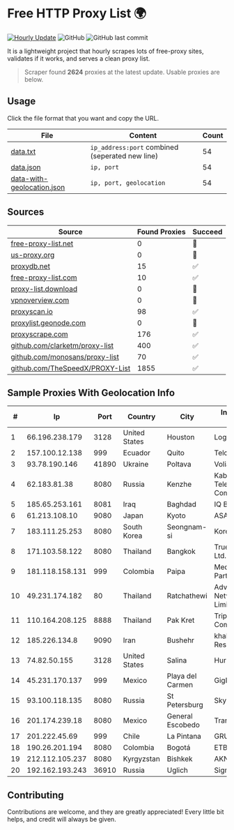 
# Free HTTP Proxy List 🌍

[![Hourly Update](https://github.com/mertguvencli/http-proxy-list/actions/workflows/main.yml/badge.svg?branch=main)](https://github.com/mertguvencli/http-proxy-list/actions/workflows/main.yml)
![GitHub](https://img.shields.io/github/license/mertguvencli/http-proxy-list)
![GitHub last commit](https://img.shields.io/github/last-commit/mertguvencli/http-proxy-list)

It is a lightweight project that hourly scrapes lots of free-proxy sites, validates if it works, and serves a clean proxy list.


> Scraper found **2624** proxies at the latest update. Usable proxies are below.

## Usage

Click the file format that you want and copy the URL.


|File|Content|Count|
|----|-------|-----|
|[data.txt](https://raw.githubusercontent.com/mertguvencli/http-proxy-list/main/proxy-list/data.txt)|`ip_address:port` combined (seperated new line)|54|
|[data.json](https://raw.githubusercontent.com/mertguvencli/http-proxy-list/main/proxy-list/data.json)|`ip, port`|54|
|[data-with-geolocation.json](https://raw.githubusercontent.com/mertguvencli/http-proxy-list/main/proxy-list/data-with-geolocation.json)|`ip, port, geolocation`|54|

## Sources

|Source|Found Proxies|Succeed|
|------|-------------|-------|
|[free-proxy-list.net](https://free-proxy-list.net)|0|🚫|
|[us-proxy.org](https://www.us-proxy.org)|0|🚫|
|[proxydb.net](http://proxydb.net)|15|✅|
|[free-proxy-list.com](https://free-proxy-list.com/?page=&port=&type%5B%5D=http&type%5B%5D=https&up_time=0&search=Search)|10|✅|
|[proxy-list.download](https://www.proxy-list.download/HTTP)|0|🚫|
|[vpnoverview.com](https://vpnoverview.com/privacy/anonymous-browsing/free-proxy-servers)|0|🚫|
|[proxyscan.io](https://www.proxyscan.io)|98|✅|
|[proxylist.geonode.com](https://proxylist.geonode.com/api/proxy-list?limit=300&page=1&sort_by=lastChecked&sort_type=desc&protocols=http,https)|0|🚫|
|[proxyscrape.com](https://api.proxyscrape.com/v2/?request=displayproxies&protocol=http&timeout=10000&country=all&ssl=all&anonymity=all)|176|✅|
|[github.com/clarketm/proxy-list](https://raw.githubusercontent.com/clarketm/proxy-list/master/proxy-list-raw.txt)|400|✅|
|[github.com/monosans/proxy-list](https://raw.githubusercontent.com/monosans/proxy-list/main/proxies/http.txt)|70|✅|
|[github.com/TheSpeedX/PROXY-List](https://raw.githubusercontent.com/TheSpeedX/PROXY-List/master/http.txt)|1855|✅|


## Sample Proxies With Geolocation Info

|#|Ip|Port|Country|City|Internet Service Provider|
|-|--|----|-------|----|-------------------------|
|1|66.196.238.179|3128|United States|Houston|Logix|
|2|157.100.12.138|999|Ecuador|Quito|Telconet S.A|
|3|93.78.190.146|41890|Ukraine|Poltava|Volia Poltava|
|4|62.183.81.38|8080|Russia|Kenzhe|Kabardian-Balkar Telecommunications Company|
|5|185.65.253.161|8081|Iraq|Baghdad|IQ Band|
|6|61.213.108.10|9080|Japan|Kyoto|ASAHI Net, Inc.|
|7|183.111.25.253|8080|South Korea|Seongnam-si|Korea Telecom|
|8|171.103.58.122|8080|Thailand|Bangkok|True Internet Co., Ltd.|
|9|181.118.158.131|999|Colombia|Paipa|Media Commerce Partners S.A|
|10|49.231.174.182|80|Thailand|Ratchathewi|Advanced Wireless Network Company Limited|
|11|110.164.208.125|8888|Thailand|Pak Kret|Triple T Internet Company Limited|
|12|185.226.134.8|9090|Iran|Bushehr|khalij fars Ettela Resan Company J.S.|
|13|74.82.50.155|3128|United States|Salina|Hurricane Electric|
|14|45.231.170.137|999|Mexico|Playa del Carmen|GigNet, S.A. de C.V.|
|15|93.100.118.135|8080|Russia|St Petersburg|SkyNet LLC|
|16|201.174.239.18|8080|Mexico|General Escobedo|Transtelco Inc|
|17|201.222.45.69|999|Chile|La Pintana|GRUPO ULLOA SpA|
|18|190.26.201.194|8080|Colombia|Bogotá|ETB - Colombia|
|19|212.112.105.237|8080|Kyrgyzstan|Bishkek|AKNET Ltd.|
|20|192.162.193.243|36910|Russia|Uglich|Sigma-Net Ltd|



## Contributing

Contributions are welcome, and they are greatly appreciated! Every
little bit helps, and credit will always be given.

